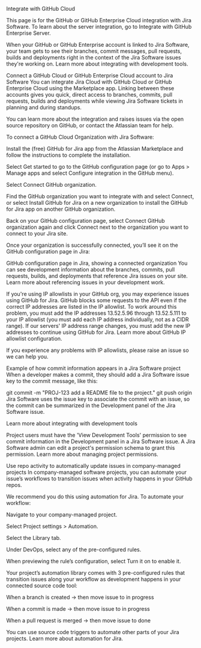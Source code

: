 Integrate with GitHub Cloud

This page is for the GitHub or GitHub Enterprise Cloud integration with Jira Software. To learn about the server integration, go to Integrate with GitHub Enterprise Server.

When your GitHub or GitHub Enterprise account is linked to Jira Software, your team gets to see their branches, commit messages, pull requests, builds and deployments right in the context of the Jira Software issues they're working on. Learn more about integrating with development tools.

Connect a GitHub Cloud or GitHub Enterprise Cloud account to Jira Software
You can integrate Jira Cloud with GitHub Cloud or GitHub Enterprise Cloud using the Marketplace app. Linking between these accounts gives you quick, direct access to branches, commits, pull requests, builds and deployments while viewing Jira Software tickets in planning and during standups.

You can learn more about the integration and raises issues via the open source repository on GitHub, or contact the Atlassian team for help.

To connect a GitHub Cloud Organization with Jira Software:

Install the (free) GitHub for Jira app from the Atlassian Marketplace and follow the instructions to complete the installation.

Select Get started to go to the GitHub configuration page (or go to Apps > Manage apps and select Configure integration in the GitHub menu).

Select Connect GitHub organization.

Find the GitHub organization you want to integrate with and select Connect, or select Install GitHub for Jira on a new organization to install the GitHub for Jira app on another GitHub organization.

Back on your GitHub configuration page, select Connect GitHub organization again and click Connect next to the organization you want to connect to your Jira site.

Once your organization is successfully connected, you’ll see it on the GitHub configuration page in Jira:

GitHub configuration page in Jira, showing a connected organization
You can see development information about the branches, commits, pull requests, builds, and deployments that reference Jira issues on your site. Learn more about referencing issues in your development work.

If you're using IP allowlists in your GitHub org, you may experience issues using GitHub for Jira. GitHub blocks some requests to the API even if the correct IP addresses are listed in the IP allowlist. To work around this problem, you must add the IP addresses 13.52.5.96 through 13.52.5.111 to your IP allowlist (you must add each IP address individually, not as a CIDR range). If our servers' IP address range changes, you must add the new IP addresses to continue using GitHub for Jira. Learn more about GitHub IP allowlist configuration.

If you experience any problems with IP allowlists, please raise an issue so we can help you.

Example of how commit information appears in a Jira Software project
When a developer makes a commit, they should add a Jira Software issue key to the commit message, like this:

git commit -m "PROJ-123 add a README file to the project."
git push origin <branchname>
Jira Software uses the issue key to associate the commit with an issue, so the commit can be summarized in the Development panel of the Jira Software issue.

Learn more about integrating with development tools

Project users must have the 'View Development Tools' permission to see commit information in the Development panel in a Jira Software issue. A Jira Software admin can edit a project's permission schema to grant this permission. Learn more about managing project permissions.

Use repo activity to automatically update issues in company-managed projects
In company-managed software projects, you can automate your issue’s workflows to transition issues when activity happens in your GitHub repos.

We recommend you do this using automation for Jira. To automate your workflow:

Navigate to your company-managed project.

Select Project settings > Automation.

Select the Library tab.

Under DevOps, select any of the pre-configured rules.

When previewing the rule’s configuration, select Turn it on to enable it.

Your project’s automation library comes with 3 pre-configured rules that transition issues along your workflow as development happens in your connected source code tool:

When a branch is created → then move issue to in progress

When a commit is made → then move issue to in progress

When a pull request is merged → then move issue to done

You can use source code triggers to automate other parts of your Jira projects. Learn more about automation for Jira.

